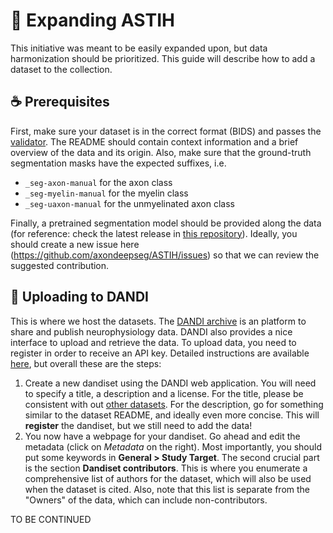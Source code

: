 # 🚧 Expanding ASTIH
This initiative was meant to be easily expanded upon, but data harmonization should be prioritized. This guide will describe how to add a dataset to the collection.

## ☕ Prerequisites
First, make sure your dataset is in the correct format (BIDS) and passes the [validator](https://bids-standard.github.io/legacy-validator/). The README should contain context information and a brief overview of the data and its origin. Also, make sure that the ground-truth segmentation masks have the expected suffixes, i.e.

- `_seg-axon-manual` for the axon class
- `_seg-myelin-manual` for the myelin class
- `_seg-uaxon-manual` for the unmyelinated axon class

Finally, a pretrained segmentation model should be provided along the data (for reference: check the latest release in [this repository](https://github.com/axondeepseg/model_seg_unmyelinated_tem/tree/main)). Ideally, you should create a new issue here (https://github.com/axondeepseg/ASTIH/issues) so that we can review the suggested contribution.

## 🧠 Uploading to DANDI
This is where we host the datasets. The [DANDI archive](https://dandiarchive.org/) is an platform to share and publish neurophysiology data. DANDI also provides a nice interface to upload and retrieve the data. To upload data, you need to register in order to receive an API key. Detailed instructions are available [here](https://docs.dandiarchive.org/user-guide-sharing/creating-dandiset/), but overall these are the steps:

1. Create a new dandiset using the DANDI web application. You will need to specify a title, a description and a license. For the title, please be consistent with out [other datasets](https://dandiarchive.org/dandiset/search?search=axondeepseg). For the description, go for something similar to the dataset README, and ideally even more concise. This will **register** the dandiset, but we still need to add the data!
2. You now have a webpage for your dandiset. Go ahead and edit the metadata (click on _Metadata_ on the right). Most importantly, you should put some keywords in **General > Study Target**. The second crucial part is the section **Dandiset contributors**. This is where you enumerate a comprehensive list of authors for the dataset, which will also be used when the dataset is cited. Also, note that this list is separate from the "Owners" of the data, which can include non-contributors.

TO BE CONTINUED

